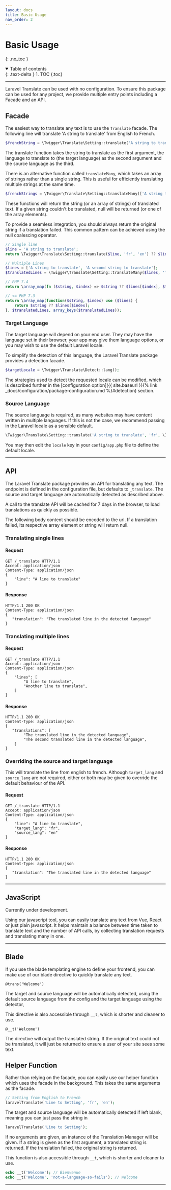 ```yaml
---
layout: docs
title: Basic Usage
nav_order: 2
---
```


# Basic Usage
{: .no_toc }

<details open markdown="block">
  <summary>
    Table of contents
  </summary>
  {: .text-delta }
1. TOC
{:toc}
</details>

---

Laravel Translate can be used with no configuration. To ensure this package can be used for any project, we provide multiple entry points including a Facade and an API. 

## Facade


The easiest way to translate any text is to use the ```Translate``` facade. The following line will translate 'A string to translate' from English to French.

```php
$frenchString = \Twigger\Translate\Setting::translate('A string to translate', 'fr', 'en');
```

The translate function takes the string to translate as the first argument, the language to translate to (the target language) as the second argument and the source language as the third.

There is an alternative function called ```translateMany```, which takes an array of strings rather than a single string. This is useful for efficiently translating multiple strings at the same time.

```php
$frenchStrings = \Twigger\Translate\Setting::translateMany(['A string to translate', 'A second string to translate'], 'fr', 'en');
```

These functions will return the string (or an array of strings) of translated text. If a given string couldn't be translated, null will be returned (or one of the array elements).

To provide a seamless integration, you should always return the original string if a translation failed. This common pattern can be achieved using the null coalescing operator.

```php
// Single line
$line = 'A string to translate';
return \Twigger\Translate\Setting::translate($line, 'fr', 'en') ?? $line;

// Multiple Lines
$lines = ['A string to translate', 'A second string to translate'];
$translatedLines = \Twigger\Translate\Setting::translateMany($lines, 'fr', 'en');

// PHP 7.4
return \array_map(fn ($string, $index) => $string ?? $lines[$index], $translatedLines, array_keys($translatedLines));

// <= PHP 7.3
return \array_map(function($string, $index) use ($lines) {
    return $string ?? $lines[$index];
}, $translatedLines, array_keys($translatedLines));

```

### Target Language

The target language will depend on your end user. They may have the language set in their browser, your app may give them language options, or you may wish to use the default Laravel locale.

To simplify the detection of this language, the Laravel Translate package provides a detection facade.

```php
$targetLocale = \Twigger\Translate\Detect::lang();
```

The strategies used to detect the requested locale can be modified, which is described further in the [configuration option]({{ site.baseurl }}{% link _docs/configuration/package-configuration.md %}#detection) section.

### Source Language

The source language is required, as many websites may have content written in multiple languages. If this is not the case, we recommend passing in the Laravel locale as a sensible default.

```php
\Twigger\Translate\Setting::translate('A string to translate', 'fr', \Illuminate\Support\Facades\App::getLocale());
```

You may then edit the ```locale``` key in your ```config/app.php``` file to define the default locale.

---

## API

The Laravel Translate package provides an API for translating any text. The endpoint is defined in the configuration file, but defaults to ```_translate```. The source and target language are automatically detected as described above.

A call to the translate API will be cached for 7 days in the browser, to load translations as quickly as possible.

The following body content should be encoded to the url. If a translation failed, its respective array element or string will return null.

### Translating single lines

#### Request

```http
GET /_translate HTTP/1.1
Accept: application/json
Content-Type: application/json
{
    "line": "A line to translate"
}
```

#### Response

```http
HTTP/1.1 200 OK
Content-Type: application/json
{
   "translation": "The translated line in the detected language"
}
```

### Translating multiple lines

#### Request

```http
GET /_translate HTTP/1.1
Accept: application/json
Content-Type: application/json
{
    "lines": [
        "A line to translate",
        "Another line to translate",
    ]
}
```

#### Response

```http
HTTP/1.1 200 OK
Content-Type: application/json
{
   "translations": [
        "The translated line in the detected language",
        "The second translated line in the detected language",
    ]
}
```

### Overriding the source and target language

This will translate the line from english to french. Although ```target_lang``` and ```source_lang``` are not required, either or both may be given to override the default behaviour of the API.
#### Request

```http
GET /_translate HTTP/1.1
Accept: application/json
Content-Type: application/json
{
    "line": "A line to translate",
    "target_lang": "fr",
    "source_lang": "en"
}
```

#### Response

```http
HTTP/1.1 200 OK
Content-Type: application/json
{
   "translation": "The translated line in the detected language"
}
```


---

## JavaScript

Currently under development.

Using our javascript tool, you can easily translate any text from Vue, React or just plain javascript. It helps maintain a balance between time taken to translate text and the number of API calls, by collecting translation requests and translating many in one.

---

## Blade

If you use the blade templating engine to define your frontend, you can make use of our blade directive to quickly translate any text.

```blade
@trans('Welcome') 
```
The target and source language will be automatically detected, using the default source language from the config and the target language using the detector,

This directive is also accessible through ```__t```, which is shorter and cleaner to use.

```blade
@__t('Welcome')
```

The directive will output the translated string. If the original text could not be translated, it will just be returned to ensure a user of your site sees some text.

## Helper Function

Rather than relying on the facade, you can easily use our helper function which uses the facade in the background. This takes the same arguments as the facade.

```php
// Setting from English to French
laravelTranslate('Line to Setting', 'fr', 'en');
```

The target and source language will be automatically detected if left blank, meaning you can just pass the string in

```php
laravelTranslate('Line to Setting');
```

If no arguments are given, an instance of the Translation Manager will be given. If a string is given as the first argument, a translated string is returned. If the translation failed, the original string is returned.

This function is also accessible through ```__t```, which is shorter and cleaner to use.

```php
echo __t('Welcome'); // Bienvenue
echo __t('Welcome', 'not-a-language-so-fails'); // Welcome
```
---
